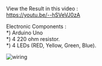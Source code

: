 View the Result in this video :  
https://youtu.be/--hSVeVJ0zA  

Electronic Components :  
*) Arduino Uno  
*) 4  220 ohm resistor.  
*) 4  LEDs (RED, Yellow, Green, Blue).  

![wiring](wiring2.png)

